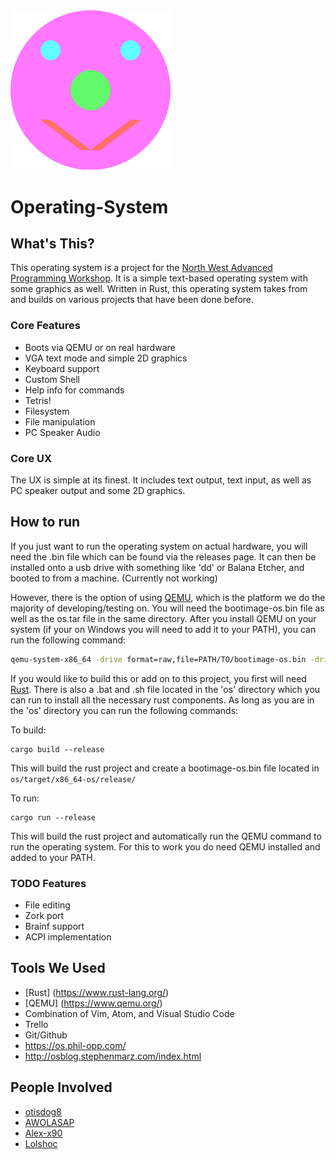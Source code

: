 <img src="https://github.com/AWOLASAP/Operating-System/blob/master/OSLogo.png?raw=true" width="256"> 

# Operating-System 

## What's This?
This operating system is a project for the [North West Advanced Programming Workshop](http://nwapw.org/). It is a simple text-based operating system with some graphics as well. Written in Rust, this operating system takes from and builds on various projects that have been done before.

### Core Features
- Boots via QEMU or on real hardware
- VGA text mode and simple 2D graphics
- Keyboard support
- Custom Shell
- Help info for commands
- Tetris!
- Filesystem
- File manipulation
- PC Speaker Audio

### Core UX
The UX is simple at its finest. It includes text output, text input, as well as PC speaker output and some 2D graphics.

## How to run
If you just want to run the operating system on actual hardware, you will need the .bin file which can be found via the releases page. It can then be installed onto a usb drive with something like 'dd' or Balana Etcher, and booted to from a machine. (Currently not working)

However, there is the option of using [QEMU](https://www.qemu.org/), which is the platform we do the majority of developing/testing on. You will need the bootimage-os.bin file as well as the os.tar file in the same directory. After you install QEMU on your system (if your on Windows you will need to add it to your PATH), you can run the following command:

```bash
qemu-system-x86_64 -drive format=raw,file=PATH/TO/bootimage-os.bin -drive if=ide,format=raw,index=1,file=PATH/TO/os.tar -soundhw pcspk
```

If you would like to build this or add on to this project, you first will need [Rust](https://www.rust-lang.org/tools/install). There is also a .bat and .sh file located in the 'os' directory which you can run to install all the necessary rust components. As long as you are in the 'os' directory you can run the following commands:

To build:
```
cargo build --release
```
This will build the rust project and create a bootimage-os.bin file located in `os/target/x86_64-os/release/`

To run:
```
cargo run --release
```
This will build the rust project and automatically run the QEMU command to run the operating system. For this to work you do need QEMU installed and added to your PATH.

### TODO Features
- File editing
- Zork port
- Brainf support
- ACPI implementation

## Tools We Used
- [Rust] (https://www.rust-lang.org/)
- [QEMU] (https://www.qemu.org/)
- Combination of Vim, Atom, and Visual Studio Code
- Trello
- Git/Github
- https://os.phil-opp.com/
- http://osblog.stephenmarz.com/index.html

## People Involved
- [otisdog8](https://github.com/otisdog8)
- [AWOLASAP](https://github.com/AWOLASAP)
- [Alex-x90](https://github.com/Alex-x90)
- [Lolshoc](https://github.com/Lolshoc)

